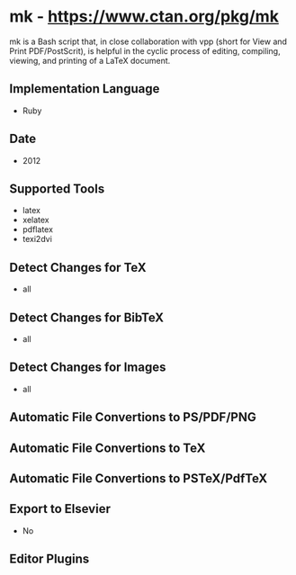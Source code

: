 # mk - https://www.ctan.org/pkg/mk
mk is a Bash script that, in close collaboration with vpp (short for View and Print PDF/PostScrit), is helpful in the cyclic process of editing, compiling, viewing, and printing of a 
LaTeX document.

## Implementation Language
- Ruby

## Date
- 2012

## Supported Tools
- latex
- xelatex
- pdflatex
- texi2dvi

## Detect Changes for TeX
- all

## Detect Changes for BibTeX
- all

## Detect Changes for Images
- all

## Automatic File Convertions to PS/PDF/PNG

## Automatic File Convertions to TeX

## Automatic File Convertions to PSTeX/PdfTeX

## Export to Elsevier
- No

## Editor Plugins
